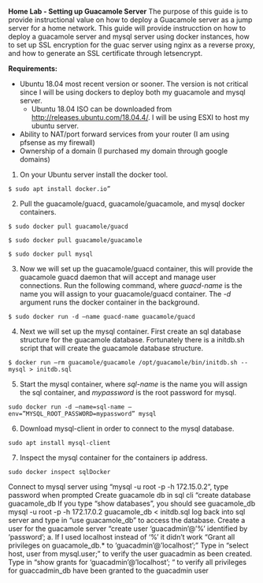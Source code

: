 
**Home Lab - Setting up Guacamole Server**
The purpose of this guide is to provide instructional value on how to deploy a Guacamole server as a jump server for a home network.
This guide will provide instrucction on how to deploy a guacamole server and mysql server using docker instances, how to set up SSL encryption for the guac server using nginx as a reverse proxy, and how to generate an SSL certificate through letsencrypt.

**Requirements:**
* Ubuntu 18.04 most recent version or sooner. The version is not critical since I will be using dockers to deploy both my guacamole and mysql server.
  * Ubuntu 18.04 ISO can be downloaded from http://releases.ubuntu.com/18.04.4/. I will be using ESXI to host my ubuntu server.
* Ability to NAT/port forward services from your router (I am using pfsense as my firewall)
* Ownership of a domain (I purchased my domain through google domains)

1. On your Ubuntu server install the docker tool.
```
$ sudo apt install docker.io”
```
2. Pull the guacamole/guacd, guacamole/guacamole, and mysql docker containers.
```
$ sudo docker pull guacamole/guacd
```
```
$ sudo docker pull guacamole/guacamole
```
```
$ sudo docker pull mysql
```

3. Now we will set up the guacamole/guacd container, this will provide the guacamole guacd daemon that will accept and manage user connections. Run the following command, where _guacd-name_ is the name you will assign to your guacamole/guacd container. The _-d_ argument runs the docker container in the background.
```
$ sudo docker run -d –name guacd-name guacamole/guacd
```
4. Next we will set up the mysql container. First create an sql database structure for the guacamole database. Fortunately there is a initdb.sh script that will create the guacamole database structure. 
```
$ docker run –rm guacamole/guacamole /opt/guacamole/bin/initdb.sh --mysql > initdb.sql
```
5. Start the mysql container, where _sql-name_ is the name you will assign the sql container, and _mypassword_ is the root password for mysql.
```
sudo docker run -d –name=sql-name –env=”MYSQL_ROOT_PASSWORD=mypassword” mysql
```
6. Download mysql-client in order to connect to the mysql database.
```
sudo apt install mysql-client
```
7. Inspect the mysql container for the containers ip address. 
```
sudo docker inspect sqlDocker
```

Connect to mysql server using “mysql -u root -p -h 172.15.0.2”, type password when prompted
Create guacamole db in sql cli “create database guacamole_db
If you type “show databases”, you should see guacamole_db
mysql -u root -p -h 172.17.0.2 guacamole_db < initdb.sql
log back into sql server and type in “use guacamole_db” to access the database.
Create a user for the guacamole server “create user ‘guacadmin’@’%’ identified by ‘password’; a. If I used localhost instead of ‘%’ it didn’t work
“Grant all privileges on guacamole_db.* to ‘guacadmin’@’localhost’;”
Type in “select host, user from mysql.user;” to verify the user guacadmin as been created.
Type in “show grants for ‘guacadmin’@’localhost’; “ to verify all privileges for guaccadmin_db have been granted to the guacadmin user
